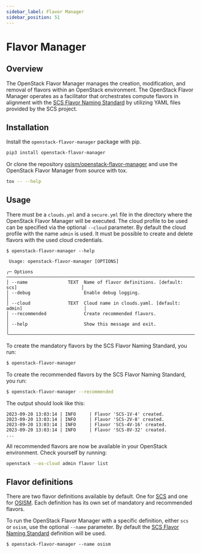 ```yaml
---
sidebar_label: Flavor Manager
sidebar_position: 51
---
```


# Flavor Manager

## Overview

The OpenStack Flavor Manager manages the creation, modification, and removal of flavors within an OpenStack environment.
The OpenStack Flavor Manager operates as a facilitator that orchestrates compute flavors in alignment 
with the [SCS Flavor Naming Standard](https://docs.scs.community/standards/scs-0100-v3-flavor-naming)
by utilizing YAML files provided by the SCS project.

## Installation

Install the `openstack-flavor-manager` package with pip.

```bash
pip3 install openstack-flavor-manager
```

Or clone the repository [osism/openstack-flavor-manager](https://github.com/osism/openstack-flavor-manager)
and use the OpenStack Flavor Manager from source with tox.


```bash
tox -- --help
```

## Usage

There must be a `clouds.yml` and a `secure.yml` file in the directory where the OpenStack Flavor Manager
will be executed. The cloud profile to be used can be specified via the optional `--cloud` parameter.
By default the cloud profile with the name `admin` is used. It must be possible to create and delete
flavors with the used cloud credentials.

```
$ openstack-flavor-manager --help

 Usage: openstack-flavor-manager [OPTIONS]

╭─ Options ────────────────────────────────────────────────────────────────────────────────────╮
│ --name               TEXT  Name of flavor definitions. [default: scs]                        │
│ --debug                    Enable debug logging.                                             │
│ --cloud              TEXT  Cloud name in clouds.yaml. [default: admin]                       │
│ --recommended              Create recommended flavors.                                       │
│ --help                     Show this message and exit.                                       │
╰──────────────────────────────────────────────────────────────────────────────────────────────╯
```

To create the mandatory flavors by the SCS Flavor Naming Standard, you run:

```bash
$ openstack-flavor-manager
```

To create the recommended flavors by the SCS Flavor Naming Standard, you run:

```bash
$ openstack-flavor-manager --recommended
```

The output should look like this:

```
2023-09-20 13:03:14 | INFO     | Flavor 'SCS-1V-4' created.
2023-09-20 13:03:14 | INFO     | Flavor 'SCS-2V-8' created.
2023-09-20 13:03:14 | INFO     | Flavor 'SCS-4V-16' created.
2023-09-20 13:03:14 | INFO     | Flavor 'SCS-8V-32' created.
...
```

All recommended flavors are now be available in your OpenStack environment.
Check yourself by running: 

```bash
openstack --os-cloud admin flavor list
```


## Flavor definitions

There are two flavor definitions available by default. One for
[SCS](https://raw.githubusercontent.com/SovereignCloudStack/standards/main/Tests/iaas/SCS-Spec.MandatoryFlavors.verbose.yaml)
and one for [OSISM](https://raw.githubusercontent.com/osism/openstack-flavor-manager/main/flavors.yaml).
Each definition has its own set of mandatory and recommended flavors.

To run the OpenStack Flavor Manager with a specific definition, either `scs` or `osism`,
use the optional `--name` parameter. By default the [SCS Flavor Naming Standard](https://docs.scs.community/standards/scs-0100-v3-flavor-naming)
definition will be used.

```
$ openstack-flavor-manager --name osism
```
